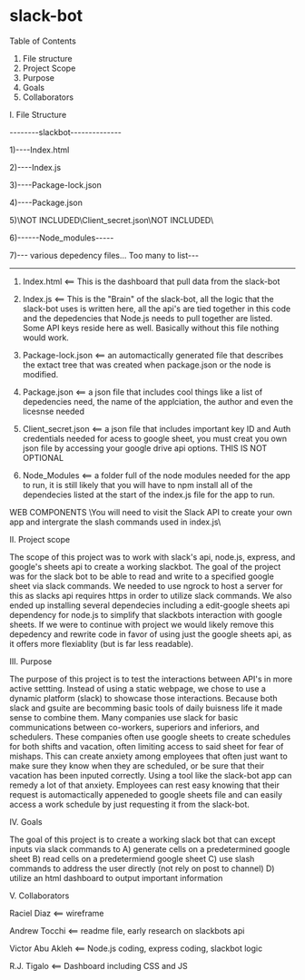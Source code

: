 # slack-bot

Table of Contents 
1. File structure
2. Project Scope
3. Purpose
4. Goals
5. Collaborators

I. File Structure

--------slackbot--------------

1)----Index.html

2)----Index.js

3)----Package-lock.json

4)----Package.json

5)\NOT INCLUDED\Client_secret.json\NOT INCLUDED\

6)------Node_modules-----

7)--- various depedency files... Too many to list---


  -------------------------------------------------------------------------
  
1) Index.html <== This is the dashboard that pull data from the slack-bot

2) Index.js <== This is the "Brain" of the slack-bot, all the logic that the slack-bot uses is written here, all the api's
  are tied together in this code and the depedencies that Node.js needs to pull together are listed. Some API keys reside 
  here as well. Basically without this file nothing would work. 
  
3) Package-lock.json <== an automactically generated file that describes the extact tree that was created when package.json
   or the node is modified.
   
4) Package.json <== a json file that includes cool things like a list of depedencies need, the name of the applciation, the 
  author and even the licesnse needed 
  
5) Client_secret.json <== a json file that includes important key ID and Auth credentials needed for acess to google sheet, 
   you must creat you own json file by accessing your google drive api options. THIS IS NOT OPTIONAL
   
6) Node_Modules <== a folder full of the node modules needed for the app to run, it is still likely that you will have to npm 
  install all of the dependecies listed at the start of the index.js file for the app to run.
  
 WEB COMPONENTS \You will need to visit the Slack API to create your own app and intergrate the slash commands used in index.js\
  
II. Project scope 

The scope of this project was to work with slack's api, node.js, express, and google's sheets api to create a working slackbot.
The goal of the project was for the slack bot to be able to read and write to a specified google sheet via slack commands. We 
needed to use ngrock to host a server for this as slacks api requires https in order to utilize slack commands. We also ended up installing several dependecies including a edit-google sheets api dependency for node.js to simplify that slackbots interaction 
with google sheets. If we were to continue with project we would likely remove this depedency and rewrite code in favor of using 
just the google sheets api, as it offers more flexiablity (but is far less readable). 

III. Purpose

The purpose of this project is to test the interactions between API's in more active settting. Instead of using a static webpage, we chose to use a dynamic platform (slack) to showcase those interactions. Because both slack and gsuite are becomming basic tools of 
daily buisness life it made sense to combine them. Many companies use slack for basic communications between co-workers, superiors and inferiors, and schedulers. These companies often use google sheets to create schedules for both shifts and vacation, often limiting access to said sheet for fear of mishaps. This can create anxiety among employees that often just want to make sure they know when they are scheduled, or be sure that their vacation has been inputed correctly. Using a tool like the slack-bot app can remedy a lot of that anxiety. Employees can rest easy knowing that their request is automactically appeneded to google sheets file and can easily access a work schedule by just requesting it from the slack-bot. 

IV. Goals

The goal of this project is to create a working slack bot that can except inputs via slack commands to
A) generate cells on a predetermined google sheet
B) read cells on a predetermiend google sheet
C) use slash commands to address the user directly (not rely on post to channel)
D) utilize an html dashboard to output important information

V. Collaborators

Raciel Diaz <== wireframe

Andrew Tocchi <== readme file, early research on slackbots api

Victor Abu Akleh <== Node.js coding, express coding, slackbot logic

R.J. Tigalo <== Dashboard including CSS and JS 
